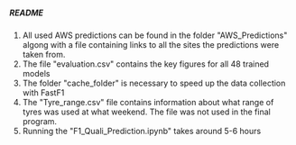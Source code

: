 ##### README #####
1. All used AWS predictions can be found in the folder "AWS_Predictions" algong with a file containing links to all the sites the predictions were taken from.
2. The file "evaluation.csv" contains the key figures for all 48 trained models
3. The folder "cache_folder" is necessary to speed up the data collection with FastF1
4. The "Tyre_range.csv" file contains information about what range of tyres was used at what weekend. 
   The file was not used in the final program.
5. Running the "F1_Quali_Prediction.ipynb" takes around 5-6 hours
